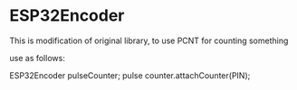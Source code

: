 # ESP32Encoder

This is modification of original library, to use PCNT for counting something

use as follows:

ESP32Encoder pulseCounter;
pulse counter.attachCounter(PIN);
